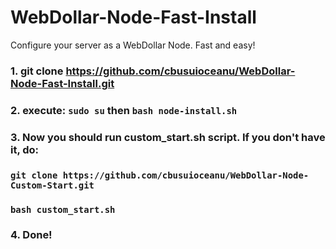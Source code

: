 # WebDollar-Node-Fast-Install
Configure your server as a WebDollar Node. Fast and easy!

### 1. git clone https://github.com/cbusuioceanu/WebDollar-Node-Fast-Install.git
### 2. execute: ```sudo su``` then ```bash node-install.sh```
### 3. Now you should run custom_start.sh script. If you don't have it, do:
### ```git clone https://github.com/cbusuioceanu/WebDollar-Node-Custom-Start.git```
### ```bash custom_start.sh```
### 4. Done!
